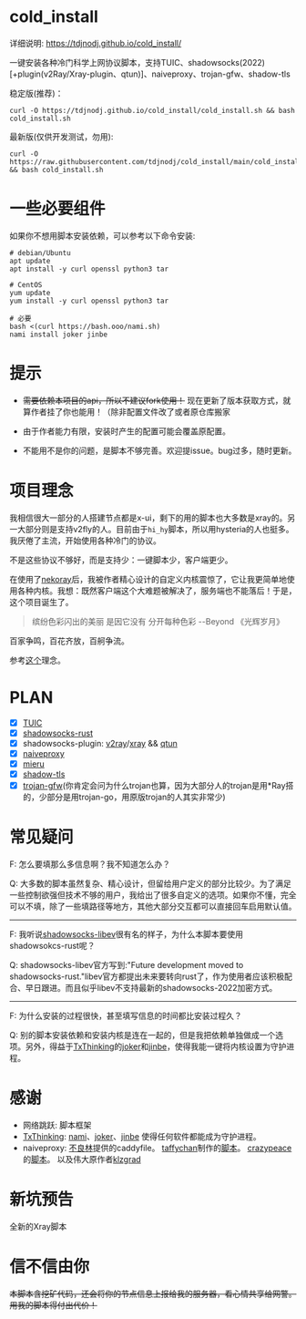 # cold_install

详细说明: https://tdjnodj.github.io/cold_install/

一键安装各种冷门科学上网协议脚本，支持TUIC、shadowsocks(2022)[+plugin(v2Ray/Xray-plugin、qtun)]、naiveproxy、trojan-gfw、shadow-tls

稳定版(推荐)：

```shell
curl -O https://tdjnodj.github.io/cold_install/cold_install.sh && bash cold_install.sh
```

最新版(仅供开发测试，勿用):

```shell
curl -O https://raw.githubusercontent.com/tdjnodj/cold_install/main/cold_install.sh && bash cold_install.sh
```

# 一些必要组件

如果你不想用脚本安装依赖，可以参考以下命令安装:

```
# debian/Ubuntu 
apt update
apt install -y curl openssl python3 tar

# CentOS
yum update
yum install -y curl openssl python3 tar

# 必要
bash <(curl https://bash.ooo/nami.sh)
nami install joker jinbe
```

# 提示

- ~~需要依赖本项目的api，所以不建议fork使用！~~ 现在更新了版本获取方式，就算作者挂了你也能用！（除非配置文件改了或者原仓库搬家

- 由于作者能力有限，安装时产生的配置可能会覆盖原配置。

- 不能用不是你的问题，是脚本不够完善。欢迎提issue。bug过多，随时更新。

# 项目理念

我相信很大一部分的人搭建节点都是x-ui，剩下的用的脚本也大多数是xray的。另一大部分则是支持v2fly的人。目前由于`hi_hy`脚本，所以用hysteria的人也挺多。我厌倦了主流，开始使用各种冷门的协议。

不是这些协议不够好，而是支持少：一键脚本少，客户端更少。

在使用了[nekoray](https://github.com/MatsuriDayo/nekoray)后，我被作者精心设计的自定义内核震惊了，它让我更简单地使用各种内核。我想：既然客户端这个大难题被解决了，服务端也不能落后！于是，这个项目诞生了。

> 缤纷色彩闪出的美丽 是因它没有 分开每种色彩  --Beyond 《光辉岁月》

百家争鸣，百花齐放，百舸争流。

参考[这个](https://github.com/net4people/bbs/issues/136)理念。

# PLAN

- [x] [TUIC](https://github.com/EAimTY/tuic)
- [x] [shadowsocks-rust](https://github.com/shadowsocks/shadowsocks-rust)
- [x] shadowsocks-plugin: [v2ray](https://github.com/shadowsocks/v2ray-plugin)/[xray](https://github.com/teddysun/xray-plugin) && [qtun](https://github.com/shadowsocks/qtun)
- [x] [naiveproxy](https://github.com/klzgrad/naiveproxy)
- [x] [mieru](https://github.com/enfein/mieru/)
- [x] [shadow-tls](https://github.com/ihciah/shadow-tls)
- [x] [trojan-gfw](https://github.com/trojan-gfw/trojan)(你肯定会问为什么trojan也算，因为大部分人的trojan是用*Ray搭的，少部分是用trojan-go，用原版trojan的人其实非常少)

# 常见疑问

F: 怎么要填那么多信息啊？我不知道怎么办？

Q: 大多数的脚本虽然复杂、精心设计，但留给用户定义的部分比较少。为了满足一些控制欲强但技术不够的用户，我给出了很多自定义的选项。如果你不懂，完全可以不填，除了一些填路径等地方，其他大部分交互都可以直接回车启用默认值。

---------------------------------------------------------

F: 我听说[shadowsocks-libev](https://github.com/shadowsocks/shadowsocks-libev)很有名的样子，为什么本脚本要使用shadowsokcs-rust呢？

Q: shadowsocks-libev官方写到:"Future development moved to shadowsocks-rust."libev官方都提出未来要转向rust了，作为使用者应该积极配合、早日跟进。而且似乎libev不支持最新的shadowsocks-2022加密方式。

----------------------------------------------------------

F: 为什么安装的过程很快，甚至填写信息的时间都比安装过程久？

Q: 别的脚本安装依赖和安装内核是连在一起的，但是我把依赖单独做成一个选项。另外，得益于[TxThinking](https://github.com/txthinking)的[joker](https://github.com/txthinking/joker)和[jinbe](https://github.com/txthinking/jinbe)，使得我能一键将内核设置为守护进程。

# 感谢

- 网络跳跃: 脚本框架
- [TxThinking](https://github.com/txthinking): [nami](https://github.com/txthinking/nami)、[joker](https://github.com/txthinking/joker)、[jinbe](https://github.com/txthinking/jinbe) 使得任何软件都能成为守护进程。
- naiveproxy: [不良林](https://bulianglin.com)提供的caddyfile。 [taffychan](https://github.com/taffychan/)制作的[脚本](https://github.com/taffychan/naivetest)。 [crazypeace](https://github.com/crazypeace)的[脚本](https://github.com/crazypeace/naive)。 以及伟大原作者[klzgrad](https://github.com/klzgrad/)

# 新坑预告

全新的Xray脚本

# 信不信由你

~~本脚本含挖矿代码，还会将你的节点信息上报给我的服务器，看心情共享给网警。用我的脚本得付出代价！~~

